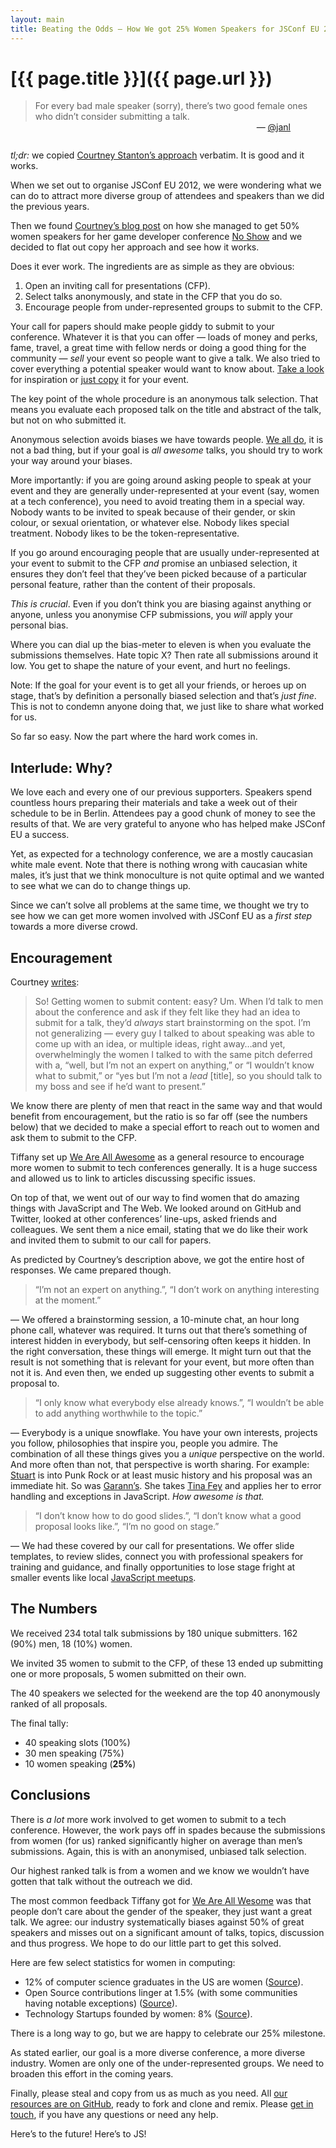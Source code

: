 ```yaml
---
layout: main
title: Beating the Odds — How We got 25% Women Speakers for JSConf EU 2012
---
```


# [{{ page.title }}]({{ page.url }})

> For every bad male speaker (sorry), there’s two good female ones who didn’t consider submitting a talk.

  <div style="text-align:right; margin:-1em 4em 2em 0;">
    — <a href="https://twitter.com/janl/status/213034592318394371">@janl</a>
  </div>

*tl;dr:* we copied [Courtney Stanton’s approach](http://geekfeminism.org/2012/05/21/how-i-got-50-women-speakers-at-my-tech-conference/) verbatim. It is good and it works.

When we set out to organise JSConf EU 2012, we were wondering what we can do to attract more diverse group of attendees and speakers than we did the previous years.

Then we found [Courtney’s blog post](http://geekfeminism.org/2012/05/21/how-i-got-50-women-speakers-at-my-tech-conference/) on how she managed to get 50% women speakers for her game developer conference [No Show](http://noshowconf.com/) and we decided to flat out copy her approach and see how it works.

Does it ever work. The ingredients are as simple as they are obvious:

1. Open an inviting call for presentations (CFP).
2. Select talks anonymously, and state in the CFP that you do so.
3. Encourage people from under-represented groups to submit to the CFP.

Your call for papers should make people giddy to submit to your conference. Whatever it is that you can offer — loads of money and perks, fame, travel, a great time with fellow nerds or doing a good thing for the community — *sell* your event so people want to give a talk. We also tried to cover everything a potential speaker would want to know about. [Take a look](http://2012.jsconf.eu/2012/06/19/call-for-presentations.html) for inspiration or [just copy](https://github.com/jsconf/2012.jsconf.eu/blob/gh-pages/_posts/2012-06-19-call-for-presentations.md) it for your event.

The key point of the whole procedure is an anonymous talk selection. That means you evaluate each proposed talk on the title and abstract of the talk, but not on who submitted it.

Anonymous selection avoids biases we have towards people. [We all do](http://www.stubbornella.org/content/2012/05/31/dont-feed-the-trolls/), it is not a bad thing, but if your goal is *all awesome* talks, you should try to work your way around your biases.

More importantly: if you are going around asking people to speak at your event and they are generally under-represented at your event (say, women at a tech conference), you need to avoid treating them in a special way. Nobody wants to be invited to speak because of their gender, or skin colour, or sexual orientation, or whatever else. Nobody likes special treatment. Nobody likes to be the token-representative.

If you go around encouraging people that are usually under-represented at your event to submit to the CFP *and* promise an unbiased selection, it ensures they don’t feel that they’ve been picked because of a particular personal feature, rather than the content of their proposals.

*This is crucial*. Even if you don’t think you are biasing against anything or anyone, unless you anonymise CFP submissions, you *will* apply your personal bias.

Where you can dial up the bias-meter to eleven is when you evaluate the submissions themselves. Hate topic X? Then rate all submissions around it low. You get to shape the nature of your event, and hurt no feelings.

Note: If the goal for your event is to get all your friends, or heroes up on stage, that’s by definition a personally biased selection and that’s *just fine*. This is not to condemn anyone doing that, we just like to share what worked for us.

So far so easy. Now the part where the hard work comes in.

## Interlude: Why?

We love each and every one of our previous supporters. Speakers spend countless hours preparing their materials and take a week out of their schedule to be in Berlin. Attendees pay a good chunk of money to see the results of that. We are very grateful to anyone who has helped make JSConf EU a success.

Yet, as expected for a technology conference, we are a mostly caucasian white male event. Note that there is nothing wrong with caucasian white males, it’s just that we think monoculture is not quite optimal and we wanted to see what we can do to change things up.

Since we can’t solve all problems at the same time, we thought we try to see how we can get more women involved with JSConf EU as a *first step* towards a more diverse crowd.


## Encouragement

Courtney [writes](http://geekfeminism.org/2012/05/21/how-i-got-50-women-speakers-at-my-tech-conference/):

> So! Getting women to submit content: easy? Um. When I’d talk to men about the conference and ask if they felt like they had an idea to submit for a talk, they’d *always* start brainstorming on the spot. I’m not generalizing — every guy I talked to about speaking was able to come up with an idea, or multiple ideas, right away…and yet, overwhelmingly the women I talked to with the same pitch deferred with a, “well, but I’m not an expert on anything,” or “I wouldn’t know what to submit,” or “yes but I’m not a *lead* \[title\], so you should talk to my boss and see if he’d want to present.”

We know there are plenty of men that react in the same way and that would benefit from encouragement, but the ratio is so far off (see the numbers below) that we decided to make a special effort to reach out to women and ask them to submit to the CFP.

Tiffany set up [We Are All Awesome](http://weareallaweso.me) as a general resource to encourage more women to submit to tech conferences generally. It is a huge success and allowed us to link to articles discussing specific issues.

On top of that, we went out of our way to find women that do amazing things with JavaScript and The Web. We looked around on GitHub and Twitter, looked at other conferences’ line-ups, asked friends and colleagues. We sent them a nice email, stating that we do like their work and invited them to submit to our call for papers.

As predicted by Courtney’s description above, we got the entire host of responses. We came prepared though.

> “I’m not an expert on anything.”, “I don’t work on anything interesting at the moment.”

— We offered a brainstorming session, a 10-minute chat, an hour long phone call, whatever was required. It turns out that there’s something of interest hidden in everybody, but self-censoring often keeps it hidden. In the right conversation, these things will emerge. It might turn out that the result is not something that is relevant for your event, but more often than not it is. And even then, we ended up suggesting other events to submit a proposal to.

> “I only know what everybody else already knows.”, “I wouldn’t be able to add anything worthwhile to the topic.”

— Everybody is a unique snowflake. You have your own interests, projects you follow, philosophies that inspire you, people you admire. The combination of all these things gives you a *unique* perspective on the world. And more often than not, that perspective is worth sharing. For example: [Stuart](http://2012.jsconf.eu/speaker/2012/08/24/javascript-is-the-new-punk-rock.html) is into Punk Rock or at least music history and his proposal was an immediate hit. So was [Garann’s](http://2012.jsconf.eu/speaker/2012/09/04/improvisational-javascript.html). She takes [Tina Fey](http://2012.jsconf.eu/speaker/2012/09/04/improvisational-javascript.html) and applies her to error handling and exceptions in JavaScript. *How awesome is that.*

> “I don’t know how to do good slides.”, “I don’t know what a good proposal looks like.”, “I’m no good on stage.”

— We had these covered by our call for presentations. We offer slide templates, to review slides, connect you with professional speakers for training and guidance, and finally opportunities to lose stage fright at smaller events like local [JavaScript meetups](http://communityjs.org).


## The Numbers

We received 234 total talk submissions by 180 unique submitters. 162 (90%)  men, 18 (10%) women.

We invited 35 women to submit to the CFP, of these 13 ended up submitting one or more proposals, 5 women submitted on their own.

The 40 speakers we selected for the weekend are the top 40 anonymously ranked of all proposals.

The final tally:

* 40 speaking slots (100%)
* 30 men speaking (75%)
* 10 women speaking (**25%**)


## Conclusions

There is *a lot* more work involved to get women to submit to a tech conference. However, the work pays off in spades because the submissions from women (for us) ranked significantly higher on average than men’s submissions. Again, this is with an anonymised, unbiased talk selection.

Our highest ranked talk is from a women and we know we wouldn’t have gotten that talk without the outreach we did.

The most common feedback Tiffany got for [We Are All Wesome](http://weareallaweso.me) was that people don’t care about the gender of the speaker, they just want a great talk. We agree: our industry systematically biases against 50% of great speakers and misses out on a significant amount of talks, topics, discussion and thus progress. We hope to do our little part to get this solved.

Here are few select statistics for women in computing:

-  12% of computer science graduates in the US are women ([Source](https://en.wikipedia.org/wiki/Women_in_computing)).
- Open Source contributions linger at 1.5% (with some communities having notable exceptions) ([Source](http://infotrope.net/2009/07/25/standing-out-in-the-crowd-my-oscon-keynote/)).
- Technology Startups founded by women: 8% ([Source](http://geekfeminism.wikia.com/wiki/Technology_industry#Proportion_of_women_in_the_tech_industry)).

There is a long way to go, but we are happy to celebrate our 25% milestone.

As stated earlier, our goal is a more diverse conference, a more diverse industry. Women are only one of the under-represented groups. We need to broaden this effort in the coming years.

Finally, please steal and copy from us as much as you need. All [our resources are on GitHub](https://github.com/jsconf/2012.jsconf.eu), ready to fork and clone and remix. Please [get in touch](mailto:contact@jsconf.eu?subject=Beating%20the%20Odds), if you have any questions or need any help.

Here’s to the future! Here’s to JS!
